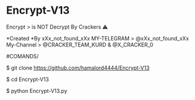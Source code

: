 # Encrypt-V13
Encrypt > is NOT Decrypt By Crackers ⚠️

*Created *By xXx_not_found_xXx
MY-TELEGRAM > @xXx_not_found_xXx
My-Channel > @CRACKER_TEAM_KURD & @X_CRACKER_0 

#COMANDS/

$ git clone https://github.com/hamalord4444/Encrypt-V13

$ cd Encrypt-V13

$ python Encrypt-V13.py

